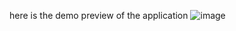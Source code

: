 here is the demo preview of the application
![image](https://github.com/user-attachments/assets/6b1fe190-48eb-40f0-add0-a882b5bba332)
